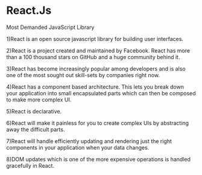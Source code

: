 # React.Js
Most Demanded JavaScript Library 

1)React is an open source javascript library for building user interfaces.

2)React is a project created and maintained by Facebook.
React has more than a 100 thousand stars on GitHub and a huge community behind it.

3)React has become increasingly popular among developers and is also one of the most sought out skill-sets by companies right now.

4)React has a component based architecture. This lets you break down your application into small encapsulated parts which can then be composed to make more complex UI.

5)React is declarative.

6)React will make it painless for you to create complex UIs by abstracting away the difficult parts. 

7)React will handle efficiently updating and rendering just the right components in your application when your data changes. 

8)DOM updates which is one of the more expensive operations is handled gracefully in React.
